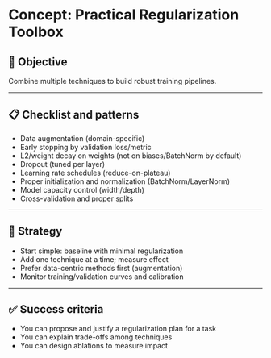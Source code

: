 # Concept: Practical Regularization Toolbox

## 🎯 Objective
Combine multiple techniques to build robust training pipelines.

---

## 📋 Checklist and patterns
- Data augmentation (domain-specific)
- Early stopping by validation loss/metric
- L2/weight decay on weights (not on biases/BatchNorm by default)
- Dropout (tuned per layer)
- Learning rate schedules (reduce-on-plateau)
- Proper initialization and normalization (BatchNorm/LayerNorm)
- Model capacity control (width/depth)
- Cross-validation and proper splits

---

## 🧠 Strategy
- Start simple: baseline with minimal regularization
- Add one technique at a time; measure effect
- Prefer data-centric methods first (augmentation)
- Monitor training/validation curves and calibration

---

## ✅ Success criteria
- You can propose and justify a regularization plan for a task
- You can explain trade-offs among techniques
- You can design ablations to measure impact
